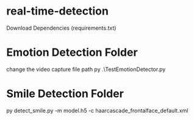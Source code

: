 # real-time-detection

Download Dependencies (requirements.txt)

# Emotion Detection Folder
 change the video capture file path 
py .\TestEmotionDetector.py


# Smile Detection Folder
py detect_smile.py -m model.h5 -c haarcascade_frontalface_default.xml
